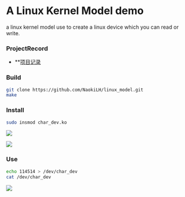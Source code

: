 # A Linux Kernel Model demo

a linux kernel model use to create a linux device which you can read or write.

### ProjectRecord
- **[项目记录](https://github.com/NaokiLH/linux_model/blob/master/项目记录.md)
### Build

```sh
git clone https://github.com/NaokiLH/linux_model.git
make
```

### Install

```sh
sudo insmod char_dev.ko
```

![](https://files.catbox.moe/faq2jm.png)

![](https://files.catbox.moe/4x8fga.png)

### Use

```sh
echo 114514 > /dev/char_dev
cat /dev/char_dev 
```

![](https://files.catbox.moe/g98al8.png)


